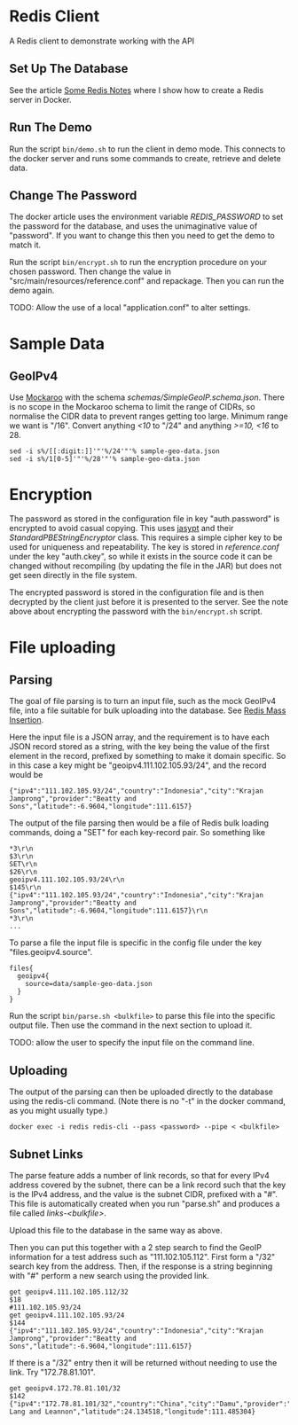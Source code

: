# Redis Client

A Redis client to demonstrate working with the API

## Set Up The Database

See the article [Some Redis Notes](https://hindmasj.github.io/misc/redis.html) where I show how to create a Redis server in Docker.

## Run The Demo

Run the script ``bin/demo.sh`` to run the client in demo mode. This connects to the docker server and runs some commands to create, retrieve and delete data.

## Change The Password

The docker article uses the environment variable *REDIS_PASSWORD* to set the password for the database, and uses the unimaginative value of "password". If you want to change this then you need to get the demo to match it.

Run the script ``bin/encrypt.sh`` to run the encryption procedure on your chosen password. Then change the value in "src/main/resources/reference.conf" and repackage. Then you can run the demo again.

TODO: Allow the use of a local "application.conf" to alter settings.

# Sample Data

## GeoIPv4

Use [Mockaroo](https://www.mockaroo.com/) with the schema *schemas/SimpleGeoIP.schema.json*. There is no scope in the Mockaroo schema to limit the range of CIDRs, so normalise the CIDR data to prevent ranges getting too large. Minimum range we want is "/16". Convert anything *<10* to "/24" and anything *>=10, <16* to 28.

```
sed -i s%/[[:digit:]]'"'%/24'"'% sample-geo-data.json
sed -i s%/1[0-5]'"'%/28'"'% sample-geo-data.json
```

# Encryption

The password as stored in the configuration file in key "auth.password" is encrypted to avoid casual copying. This uses [jasypt](http://www.jasypt.org/) and their *StandardPBEStringEncryptor* class. This requires a simple cipher key to be used for uniqueness and repeatability. The key is stored in *reference.conf* under the key "auth.ckey", so while it exists in the source code it can be changed without recompiling (by updating the file in the JAR) but does not get seen directly in the file system.

The encrypted password is stored in the configuration file and is then decrypted by the client just before it is presented to the server. See the note above about encrypting the password with the ``bin/encrypt.sh`` script.

# File uploading

## Parsing

The goal of file parsing is to turn an input file, such as the mock GeoIPv4 file, into a file suitable for bulk uploading into the database. See [Redis Mass Insertion](https://redis.io/topics/mass-insert).

Here the input file is a JSON array, and the requirement is to have each JSON record stored as a string, with the key being the value of the first element in the record, prefixed by something to make it domain specific. So in this case a key might be "geoipv4.111.102.105.93/24", and the record would be

``{"ipv4":"111.102.105.93/24","country":"Indonesia","city":"Krajan Jamprong","provider":"Beatty and Sons","latitude":-6.9604,"longitude":111.6157}``

The output of the file parsing then would be a file of Redis bulk loading commands, doing a "SET" for each key-record pair. So something like

```
*3\r\n
$3\r\n
SET\r\n
$26\r\n
geoipv4.111.102.105.93/24\r\n
$145\r\n
{"ipv4":"111.102.105.93/24","country":"Indonesia","city":"Krajan Jamprong","provider":"Beatty and Sons","latitude":-6.9604,"longitude":111.6157}\r\n
*3\r\n
...
```

To parse a file the input file is specific in the config file under the key "files.geoipv4.source".

```
files{
  geoipv4{
    source=data/sample-geo-data.json
  }
}
```

Run the script ``bin/parse.sh <bulkfile>`` to parse this file into the specific output file. Then use the command in the next section to upload it.

TODO: allow the user to specify the input file on the command line.

## Uploading

The output of the parsing can then be uploaded directly to the database using the redis-cli command. (Note there is no "-t" in the docker command, as you might usually type.)

```
docker exec -i redis redis-cli --pass <password> --pipe < <bulkfile>
```

## Subnet Links

The parse feature adds a number of link records, so that for every IPv4 address covered by the subnet, there can be a link record such that the key is the IPv4 address, and the value is the subnet CIDR, prefixed with a "#". This file is automatically created when you run "parse.sh" and produces a file called *links-&lt;bulkfile&gt;*.

Upload this file to the database in the same way as above.

Then you can put this together with a 2 step search to find the GeoIP information for a test address such as "111.102.105.112". First form a "/32" search key from the address. Then, if the response is a string beginning with "#" perform a new search using the provided link.

```
get geoipv4.111.102.105.112/32
$18
#111.102.105.93/24
get geoipv4.111.102.105.93/24
$144
{"ipv4":"111.102.105.93/24","country":"Indonesia","city":"Krajan Jamprong","provider":"Beatty and Sons","latitude":-6.9604,"longitude":111.6157}
```

If there is a "/32" entry then it will be returned without needing to use the link. Try "172.78.81.101".

```
get geoipv4.172.78.81.101/32
$142
{"ipv4":"172.78.81.101/32","country":"China","city":"Damu","provider":"Barrows, Lang and Leannon","latitude":24.134518,"longitude":111.485304}
```
